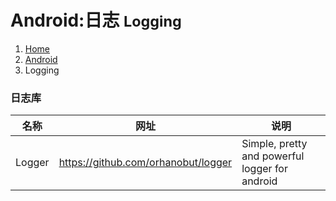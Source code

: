 # <span class="fa fa-android" aria-hidden="true"></span> Android:日志 <small>Logging</small>

<ol class="breadcrumb"><li><a href="/">Home</a></li><li><a href="/client/android/overview.md">Android</a></li><li class="active">Logging</li></ol>

### 日志库
|名称|网址|说明|
|------|------|------|
|Logger|https://github.com/orhanobut/logger|Simple, pretty and powerful logger for android|

